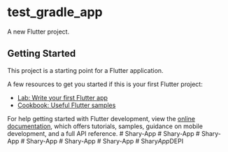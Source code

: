 # test_gradle_app

A new Flutter project.

## Getting Started

This project is a starting point for a Flutter application.

A few resources to get you started if this is your first Flutter project:

- [Lab: Write your first Flutter app](https://docs.flutter.dev/get-started/codelab)
- [Cookbook: Useful Flutter samples](https://docs.flutter.dev/cookbook)

For help getting started with Flutter development, view the
[online documentation](https://docs.flutter.dev/), which offers tutorials,
samples, guidance on mobile development, and a full API reference.
#   S h a r y - A p p  
 #   S h a r y - A p p  
 #   S h a r y - A p p  
 #   S h a r y - A p p  
 #   S h a r y - A p p  
 #   S h a r y - A p p  
 #   S h a r y _ A p p _ D E P I  
 